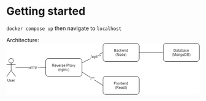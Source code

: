 # Getting started
`docker compose up` then navigate to `localhost`

Architecture:
![Architecture](./documentation/arch.png)